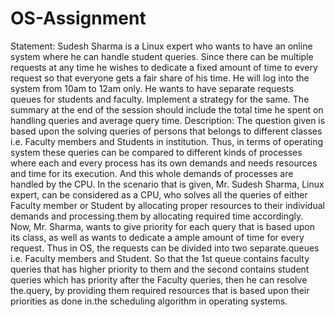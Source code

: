 # OS-Assignment
Statement: Sudesh Sharma is a Linux expert who wants to have an online system where he can handle student queries. Since there can be multiple requests at any time he wishes to dedicate a fixed amount of time to every request so that everyone gets a fair share of his time. He will log into the system from 10am to 12am only. He wants to have separate requests queues for students and faculty. Implement a strategy for the same. The summary at the end of the session should include the total time he spent on handling queries and average query time.
Description: The question given is based upon the solving queries of persons that belongs to different classes i.e. Faculty members and Students in institution. Thus, in terms of operating system these queries can be compared to different kinds of processes where each and every process has its own demands and needs resources and time for its execution. And this whole demands of processes are handled by the CPU. In the scenario that is given, Mr. Sudesh Sharma, Linux expert, can be considered as a CPU, who solves all the queries of either Faculty member or Student by allocating proper resources to their individual demands and processing.them by allocating required time accordingly. Now, Mr. Sharma, wants to give priority for each query that is based upon its class, as well as wants to dedicate a ample amount of time for every request. Thus in OS, the requests can be divided into two separate.queues i.e. Faculty members and Student. So that the 1st queue contains faculty queries that has higher priority to them and the second contains student queries which has priority after the Faculty queries, then he can resolve the.query, by providing them required resources that is based upon their priorities as done in.the scheduling algorithm in operating systems.
